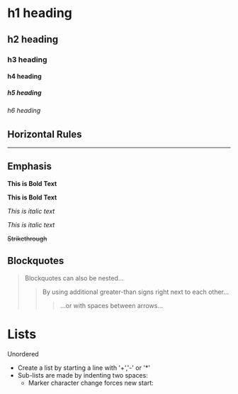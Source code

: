# h1 heading
## h2 heading
### h3 heading
#### h4 heading
##### h5 heading
###### h6 heading


## Horizontal Rules

____


## Emphasis

**This is Bold Text**

__This is Bold Text__

*This is italic text*

_This is italic text_

~~Strikethrough~~


## Blockquotes


> Blockquotes can also be nested...
> > By using additional greater-than signs right next to each other...
> > > ...or with spaces between arrows...


# Lists

Unordered

+ Create a list by starting a line with '+','-' or '*'
+ Sub-lists are made by indenting two spaces:
  - Marker character change forces new start:

